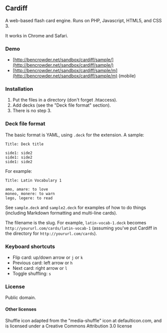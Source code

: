 ## Cardiff

A web-based flash card engine. Runs on PHP, Javascript, HTML5, and CSS 3.

It works in Chrome and Safari.

### Demo

* [http://bencrowder.net/sandbox/cardiff/sample/](http://bencrowder.net/sandbox/cardiff/sample/)
* [http://bencrowder.net/sandbox/cardiff/sample/m](http://bencrowder.net/sandbox/cardiff/sample/m) (mobile)

### Installation

1. Put the files in a directory (don't forget .htaccess).
2. Add decks (see the "Deck file format" section).
3. There is no step 3.

### Deck file format

The basic format is YAML, using `.deck` for the extension. A sample:

	Title: Deck title
	
	side1: side2
	side1: side2
	side1: side2

For example:

	Title: Latin Vocabulary 1

	amo, amare: to love
	moneo, monere: to warn
	lego, legere: to read

See `sample.deck` and `sample2.deck` for examples of how to do things (including Markdown formatting and multi-line cards).

The filename is the slug. For example, `latin-vocab-1.deck` becomes `http://yoururl.com/cards/latin-vocab-1` (assuming you've put Cardiff in the directory for `http://yoururl.com/cards`).

### Keyboard shortcuts

* Flip card: up/down arrow or `j` or `k`
* Previous card: left arrow or `h`
* Next card: right arrow or `l`
* Toggle shuffling: `s`

### License

Public domain.

#### Other licenses

Shuffle icon adapted from the "media-shuffle" icon at defaulticon.com, and is licensed under a Creative Commons Attribution 3.0 license
